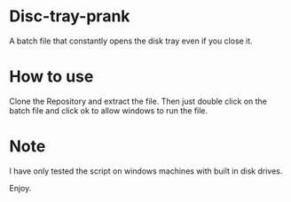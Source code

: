 # Disc-tray-prank
A batch file that constantly opens the disk tray even if you close it.

# How to use

Clone the Repository and extract the file.
Then just double click on the batch file and click ok to allow windows to run the file.

# Note

I have only tested the script on windows machines with built in disk drives.

Enjoy.
